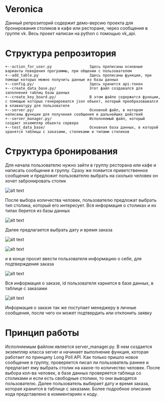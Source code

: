 # Veronica
Данный репрозиторий содержит демо-версию проекта для бронирования столиков в кафе или ресторане, через сообщения в группе vk. 
Весь проект написан на python с помощью vk_api.

# Структура репрозитория

```
+--action_for_user.py                 Здесь прописаны основные варианты поведения программы, при общении с пользователем
+--add_table.py                       Здесь прописаны функции, при помощи которых можно получить данные из базы данных
+--config.py/                         Здесь хранится api-токен
+--create_data_base.py/               Этот файл создавался для заполнения таблиц базы данных
+--create_key_board.py/               В этом файле содержатся функции, с помощью которых генерировался json объект, который преобразовывался в клавиатуру для пользователя
+--server.py/                         Основной файл, в котором написаны функции для получения сообщения и дальнейших действий
+--server_manager.py/                 Исполняемый файл, который создает экземпляр объекта сервера
+--test_data_base/                    Основная база данных, в которой хранятся таблицы с заказами, столиками и типами столиков
```

# Структура бронирования
Для начала пользователю нужно зайти в группу ресторана или кафе и написать сообщение в группу. Сразу же появится приветственное
сообщение и предложит пользователю выбрать на сколько человек он хочет забронировать столик

![alt text](https://pp.userapi.com/c850432/v850432492/899c6/opL0JisWqbI.jpg)

После выбора количества человек, пользователю предложат выбрать тип столика, который его интересует. Вся информация о столиках и их типах
берется из базы данных

![alt text](https://pp.userapi.com/c849420/v849420480/100b27/GxbZIeAKVws.jpg)

Далее предлагается выбрать дату и время заказа

![alt text](https://pp.userapi.com/c850432/v850432492/899b8/-d0MXDYM1ro.jpg)

![alt text](https://pp.userapi.com/c850432/v850432492/899b0/C5LSCDpgxTQ.jpg)

и в конце просит ввести пользователя информацию о себе, для подтверждения заказа

![alt text](https://pp.userapi.com/c850432/v850432492/899a8/1DWOD26JCWo.jpg)

Вся информация о заказе, id пользователя харнится в базе данных, в таблице с заказами

![alt text](https://pp.userapi.com/c850432/v850432492/89999/euoQog9DhXw.jpg)

Информация о заказе так же поступает менеджеру в личные сообщения, после чего он может подтвердить или отклонить заявку

# Принцип работы
Исполняемым файлом является server_manager.py. В нем создается экземпляр класса server и начинает выполнение функция, 
которая работает по принципу Long Poll API. Как только пришло новое сообщение в группу, проверяется писал ли пользователь раннее
и предлагает ему выбрать столик на какое-то количество человек. После выбора кол-ва человек, в базе данных проверяется таблица
со столиками и если есть свободные столики, то они выводятся пользователю. Далее пользователь выбирает дату и время заказа, которая 
хранится в таблице с заказами. Более подробное описание кода представлено в комментариях к коду.
